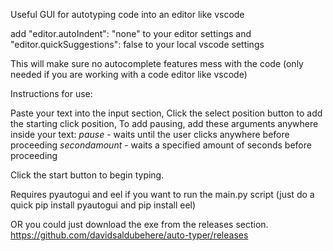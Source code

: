Useful GUI for autotyping code into an editor like vscode


add "editor.autoIndent": "none" to  your editor settings and
"editor.quickSuggestions": false to your local vscode settings

This will make sure no autocomplete features mess with the code (only needed if you are working with a code editor like vscode)

Instructions for use:

Paste your text into the input section,
Click the select position button to add the starting click position,
To add pausing, add these arguments anywhere inside your text:
$pause$ - waits until the user clicks anywhere before proceeding
$secondamount$ - waits a specified amount of seconds before proceeding

Click the start button to begin typing.

Requires pyautogui and eel if you want to run the main.py script
(just do a quick pip install pyautogui and pip install eel)

OR you could just download the exe from the releases section.
https://github.com/davidsaldubehere/auto-typer/releases